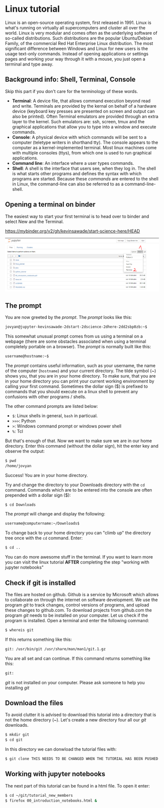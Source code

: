 # Linux tutorial

Linux is an open-source operating system, first released in 1991. Linux is what's running on virtually all supercomputers and cluster all over the world. Linux is very modular and comes often as the underlying software of so-called distributions. Such distributions are the popular Ubuntu/Debian Family, of the commercial Red Hat Enterprise Linux distribution. The most significant difference between Windows and Linux for new users is the usage text-only commands. Instead of opening applications or settings pages and working your way through it with a mouse, you just open a terminal and type away.

## Background info: Shell, Terminal, Console

Skip this part if you don't care for the terminology of these words.

- **Terminal**: A device file, that allows command execution beyond read and write. Terminals are provided by the kernal on behalf of a hardware device (keyboard key presses are presented on screen and output can also be printed). Often Terminal emulators are provided through an extra layer to the kernel. Such emulators are: ssh, screen, tmux and the graphical applications that allow you to type into a window and execute commands.
- **Console**: A physical device with which commands will be sent to a computer (teletype writers in shorthand tty). The console appears to the computer as a kernel-implemented terminal. Most linux machines come with multiple consoles (ttys), from which one is used to run graphical applications.
- **Command line**: An interface where a user types commands.
- **Shell**: A shell is the interface that users see, when they log in. The shell is what starts other programs and defines the syntax with which programs are started. Because these *commands* are entered to the shell in Linux, the command-line can also be referred to as a command-line-shell.

## Opening a terminal on binder

The easiest way to start your first terminal is to head over to binder and select New and the Terminal.

https://mybinder.org/v2/gh/kevinsawade/start-science-here/HEAD

![open_terminal](../pics/linux_tutorial/open_terminal.png)

## The prompt

You are now greeted by the *prompt*. The *prompt* looks like this:

```bash
jovyan@jupyter-kevinsawade-2dstart-2dscience-2dhere-2dd2sbp0zb:~$
```

This somewhat unusual prompt comes from us using a terminal on a webpage (there are some obstacles associated when using a terminal completely portable on a browser). The *prompt* is normally built like this:

```bash
username@hostname:~$
```
The *prompt* contains useful information, such as your username, the name of the computer (`hostname`) and your current directory. The tilde symbol (~) shows you, that you are in your home directory. To make sure, that you are in your home directory you can print your current working environment by calling your first command. Sometimes the dollar sign ($) is prefixed to commands that you should execute on a linux shell to prevent any confusions with other programs / shells.

The other command prompts are listed below:

- `$`: Linux shells in general, `bash` in particual.
- `>>>`: Python
- `>`: Windows command prompt or windows power shell
- `%`: Tcl

But that's enough of that. Now we want to make sure we are in our home directory. Enter this command (without the dollar sign), hit the enter key and observe the output:

```bash
$ pwd
/home/jovyan
```

Success! You are in your home directory.





Try and change the directory to your Downloads directory with the ```cd``` command. Commands which are to be entered into the console are often prepended with a dollar sign ($):

```bash
$ cd Downloads
```

The *prompt* will change and display the following:

```bash
username@computername:~/Downloads$
```

To change back to your home directory you can "climb up" the directory tree once with the ```cd``` command. Enter:

```bash
$ cd ..
```

You can do more awesome stuff in the terminal. If you want to learn more you can visit the linux tutorial **AFTER** completing the step "working with jupyter notebooks"

## Check if git is installed

The files are hosted on github. Github is a service by Microsoft which allows to collaborate on through the internet on software development. We use the program *git* to track changes, control versions of programs, and upload these changes to github.com. To download projects from github.com the program *git* needs to be installed on your computer. Let us check if the program is installed. Open a terminal and enter the following command:

```bash
$ whereis git
```

If this returns something like this:

```bash
git: /usr/bin/git /usr/share/man/man1/git.1.gz
```

You are all set and can continue. If this command returns something like this:

```bash
git:
```

*git* is not installed on your computer. Please ask someone to help you installing *git*

## Download the files

To avoid clutter it is advised to download this tutorial into a directory that is not the home directory (~). Let's create a new directory four all our *git* downloads.

```bash
$ mkdir git
$ cd git
```

In this directory we can donwload the tutorial files with:

```bash
$ git clone THIS NEEDS TO BE CHANGED WHEN THE TUTORIAL HAS BEEN PUSHED TO GITHUB.COM
```

## Working with jupyter notebooks

The next part of this tutorial can be found in a html file. To open it enter:

```bash
$ cd ~/git/tutorial_new_members
$ firefox 00_introduction_notebooks.html &
```